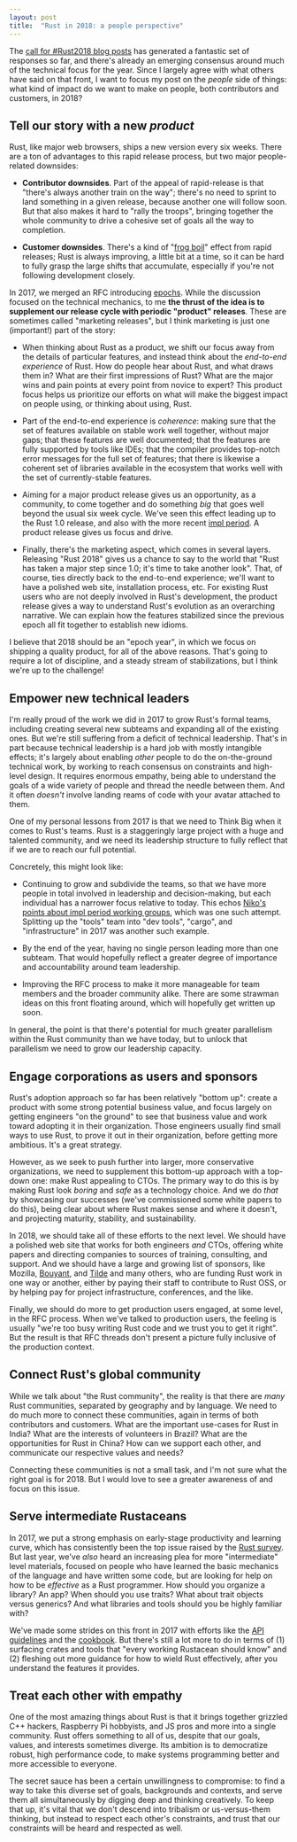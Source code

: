 ```yaml
---
layout: post
title:  "Rust in 2018: a people perspective"
---
```


The [call for #Rust2018 blog posts] has generated a fantastic set of responses
so far, and there's already an emerging consensus around much of the technical
focus for the year. Since I largely agree with what others have said on that
front, I want to focus my post on the *people* side of things: what kind of
impact do we want to make on people, both contributors and customers, in 2018?

[call for #Rust2018 blog posts]: https://blog.rust-lang.org/2018/01/03/new-years-rust-a-call-for-community-blogposts.html

## Tell our story with a new *product*

Rust, like major web browsers, ships a new version every six weeks. There are a
ton of advantages to this rapid release process, but two major people-related
downsides:

- **Contributor downsides**. Part of the appeal of rapid-release is that
  "there's always another train on the way"; there's no need to sprint to land
  something in a given release, because another one will follow soon. But that
  also makes it hard to "rally the troops", bringing together the whole
  community to drive a cohesive set of goals all the way to completion.

- **Customer downsides**. There's a kind of "[frog boil]" effect from rapid
  releases; Rust is always improving, a little bit at a time, so it can be hard
  to fully grasp the large shifts that accumulate, especially if you're not
  following development closely.

In 2017, we merged an RFC introducing [epochs]. While the discussion focused on
the technical mechanics, to me **the thrust of the idea is to supplement our
release cycle with periodic "product" releases**. These are sometimes called
"marketing releases", but I think marketing is just one (important!) part of the
story:

- When thinking about Rust as a product, we shift our focus away from the
  details of particular features, and instead think about the *end-to-end
  experience* of Rust. How do people hear about Rust, and what draws them in?
  What are their first impressions of Rust? What are the major wins and pain
  points at every point from novice to expert? This product focus helps us
  prioritize our efforts on what will make the biggest impact on people using,
  or thinking about using, Rust.

- Part of the end-to-end experience is *coherence*: making sure that the set of
  features available on stable work well together, without major gaps; that
  these features are well documented; that the features are fully supported by
  tools like IDEs; that the compiler provides top-notch error messages for the
  full set of features; that there is likewise a coherent set of libraries
  available in the ecosystem that works well with the set of currently-stable
  features.

- Aiming for a major product release gives us an opportunity, as a community, to
  come together and do something *big* that goes well beyond the usual six week
  cycle. We've seen this effect leading up to the Rust 1.0 release, and also
  with the more recent [impl period]. A product release gives us focus and drive.

- Finally, there's the marketing aspect, which comes in several
  layers. Releasing "Rust 2018" gives us a chance to say to the world that "Rust
  has taken a major step since 1.0; it's time to take another look". That, of
  course, ties directly back to the end-to-end experience; we'll want to have a
  polished web site, installation process, etc. For existing Rust users who are
  not deeply involved in Rust's development, the product release gives a way to
  understand Rust's evolution as an overarching narrative. We can explain how
  the features stabilized since the previous epoch all fit together to establish
  new idioms.

I believe that 2018 should be an "epoch year", in which we focus on shipping a
quality product, for all of the above reasons. That's going to require a lot of
discipline, and a steady stream of stabilizations, but I think we're up to the
challenge!

[frog boil]: https://en.wikipedia.org/wiki/Boiling_frog
[epochs]: https://github.com/rust-lang/rfcs/pull/2052
[impl period]: https://blog.rust-lang.org/2017/09/18/impl-future-for-rust.html

## Empower new technical leaders

I'm really proud of the work we did in 2017 to grow Rust's formal teams,
including creating several new subteams and expanding all of the existing
ones. But we're still suffering from a deficit of technical leadership. That's
in part because technical leadership is a hard job with mostly intangible
effects; it's largely about enabling *other* people to do the on-the-ground
technical work, by working to reach consensus on constraints and high-level
design. It requires enormous empathy, being able to understand the goals of a
wide variety of people and thread the needle between them. And it often
*doesn't* involve landing reams of code with your avatar attached to them.

One of my personal lessons from 2017 is that we need to Think Big when it comes
to Rust's teams. Rust is a staggeringly large project with a huge and talented
community, and we need its leadership structure to fully reflect that if we are
to reach our full potential.

Concretely, this might look like:

- Continuing to grow and subdivide the teams, so that we have more people in
  total involved in leadership and decision-making, but each individual has a
  narrower focus relative to today. This echos [Niko's points about impl period
  working groups], which was one such attempt. Splitting up the "tools" team
  into "dev tools", "cargo", and "infrastructure" in 2017 was another such
  example.

- By the end of the year, having no single person leading more than one
  subteam. That would hopefully reflect a greater degree of importance and
  accountability around team leadership.

- Improving the RFC process to make it more manageable for team members and the
  broader community alike. There are some strawman ideas on this front floating
  around, which will hopefully get written up soon.

[Niko's points about impl period working groups]: http://smallcultfollowing.com/babysteps/blog/2018/01/05/lessons-from-the-impl-period/#worked-mostly-well-smaller-working-groups

In general, the point is that there's potential for much greater parallelism
within the Rust community than we have today, but to unlock that parallelism
we need to grow our leadership capacity.

## Engage corporations as users and sponsors

Rust's adoption approach so far has been relatively "bottom up": create a
product with some strong potential business value, and focus largely on getting
engineers "on the ground" to see that business value and work toward adopting it
in their organization. Those engineers usually find small ways to use Rust, to
prove it out in their organization, before getting more ambitious. It's a great
strategy.

However, as we seek to push further into larger, more conservative
organizations, we need to supplement this bottom-up approach with a top-down
one: make Rust appealing to CTOs. The primary way to do this is by making Rust
look *boring* and *safe* as a technology choice. And we do *that* by showcasing
our successes (we've commissioned some white papers to do this), being clear
about where Rust makes sense and where it doesn't, and projecting maturity,
stability, and sustainability.

In 2018, we should take all of these efforts to the next level. We should have a
polished web site that works for both engineers *and* CTOs, offering white
papers and directing companies to sources of training, consulting, and
support. And we should have a large and growing list of sponsors, like Mozilla,
[Bouyant], and [Tilde] and many others, who are funding Rust work in one way or
another, either by paying their staff to contribute to Rust OSS, or by helping
pay for project infrastructure, conferences, and the like.

[Bouyant]: http://bouyant.io/
[Tilde]: http://tilde.io/

Finally, we should do more to get production users engaged, at some level, in
the RFC process. When we've talked to production users, the feeling is usually
"we're too busy writing Rust code and we trust you to get it right". But the
result is that RFC threads don't present a picture fully inclusive of the
production context.

## Connect Rust's global community

While we talk about "the Rust community", the reality is that there are *many*
Rust communities, separated by geography and by language. We need to do much
more to connect these communities, again in terms of both contributors and
customers. What are the important use-cases for Rust in India? What are the
interests of volunteers in Brazil? What are the opportunities for Rust in China?
How can we support each other, and communicate our respective values and needs?

Connecting these communities is not a small task, and I'm not sure what the
right goal is for 2018. But I would love to see a greater awareness of and focus
on this issue.

## Serve intermediate Rustaceans

In 2017, we put a strong emphasis on early-stage productivity and learning
curve, which has consistently been the top issue raised by the [Rust
survey]. But last year, we've *also* heard an increasing plea for more
"intermediate" level materials, focused on people who have learned the basic
mechanics of the language and have written some code, but are looking for help
on how to be *effective* as a Rust programmer. How should you organize a
library? An app? When should you use traits? What about trait objects versus
generics? And what libraries and tools should you be highly familiar with?

[Rust survey]: https://blog.rust-lang.org/2017/09/05/Rust-2017-Survey-Results.html

We've made some strides on this front in 2017 with efforts like the [API
guidelines] and the [cookbook]. But there's still a lot more to do in terms of
(1) surfacing crates and tools that "every working Rustacean should know" and
(2) fleshing out more guidance for how to wield Rust effectively, after you
understand the features it provides.

[API guidelines]: https://github.com/rust-lang-nursery/api-guidelines
[cookbook]: https://github.com/rust-lang-nursery/rust-cookbook

## Treat each other with empathy

One of the most amazing things about Rust is that it brings together grizzled
C++ hackers, Raspberry Pi hobbyists, and JS pros and more into a single
community. Rust offers something to all of us, despite that our goals, values,
and interests sometimes diverge. Its ambition is to democratize robust, high
performance code, to make systems programming better and more accessible to
everyone.

The secret sauce has been a certain unwillingness to compromise: to find a way
to take this diverse set of goals, backgrounds and contexts, and serve them all
simultaneously by digging deep and thinking creatively. To keep that up, it's
vital that we don't descend into tribalism or us-versus-them thinking, but
instead to respect each other's constraints, and trust that our constraints will
be heard and respected as well.
